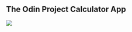 ## The Odin Project Calculator App

<img src="https://github.com/user-attachments/assets/439bfca7-f50b-4f1b-a32b-b1db290b28fc">
